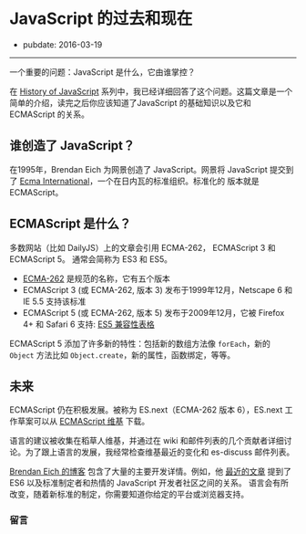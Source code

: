 # JavaScript 的过去和现在

- pubdate: 2016-03-19

-------

一个重要的问题：JavaScript 是什么，它由谁掌控？

在 [History of JavaScript](http://dailyjs.com/history-of-javascript-index/) 系列中，我已经详细回答了这个问题。这篇文章是一个简单的介绍，读完之后你应该知道了JavaScript 的基础知识以及它和 ECMAScript 的关系。

## 谁创造了 JavaScript？
在1995年，Brendan Eich 为网景创造了 JavaScript。网景将 JavaScript 提交到了 [Ecma International](http://www.ecma-international.org/)，一个在日内瓦的标准组织。标准化的 版本就是 ECMAScript。

## ECMAScript 是什么？
多数网站（比如 DailyJS）上的文章会引用 ECMA-262， ECMAScript 3 和 ECMAScript 5。 通常会简称为 ES3 和 ES5。

- [ECMA-262](http://www.ecma-international.org/publications/standards/Ecma-262.htm) 是规范的名称，它有五个版本
- ECMAScript 3 (或 ECMA-262, 版本 3) 发布于1999年12月，Netscape 6 和 IE 5.5 支持该标准
- ECMAScript 5 (或 ECMA-262, 版本 5) 发布于2009年12月，它被 Firefox 4+ 和 Safari 6 支持: [ES5 兼容性表格](http://kangax.github.com/es5-compat-table/)

ECMAScript 5 添加了许多新的特性：包括新的数组方法像 `forEach`，新的 `Object` 方法比如 `Object.create`，新的属性，函数绑定，等等。

## 未来
ECMAScript 仍在积极发展。被称为 ES.next（ECMA-262 版本 6），ES.next 工作草案可以从 [ECMAScript 维基](http://wiki.ecmascript.org/) 下载。

语言的建议被收集在稻草人维基，并通过在 wiki 和邮件列表的几个贡献者详细讨论。为了跟上语言的发展，我经常检查维基最近的变化和 es-discuss 邮件列表。

[Brendan Eich 的博客](https://brendaneich.com/) 包含了大量的主要开发详情。例如，他 [最近的文章](https://brendaneich.com/2012/06/recent-talks-fluent-txjs-2012/) 提到了 ES6 以及标准制定者和热情的 JavaScript 开发者社区之间的关系。
语言会有所改变，随着新标准的制定，你需要知道你给定的平台或浏览器支持。

### 留言
<div class="ds-thread" data-thread-key="#docs/js/javascript-101/002syntax-basics" data-title="liyuechun.com.cn" data-url="liyuechun.com.cn"></div>

<script type="text/javascript">
var duoshuoQuery = {short_name:"liyuechun"};
	(function() {
		var ds = document.createElement('script');
		ds.type = 'text/javascript';ds.async = true;
		ds.src = (document.location.protocol == 'https:' ? 'https:' : 'http:') + '//static.duoshuo.com/embed.js';
		ds.charset = 'UTF-8';
		(document.getElementsByTagName('head')[0]
		 || document.getElementsByTagName('body')[0]).appendChild(ds);
	})();
	</script>
